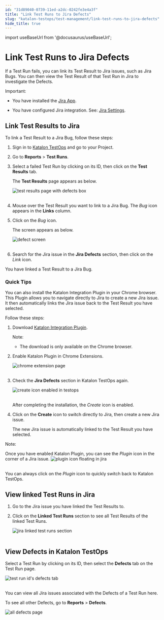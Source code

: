 ```yaml
---
id: "31d89040-0739-11ed-a2dc-0242fe3e4a3f"
title: "Link Test Runs to Jira Defects"
slug: "katalon-testops/test-management/link-test-runs-to-jira-defects"
hide_title: true
---
```

import useBaseUrl from '@docusaurus/useBaseUrl';


# <a id="id" class="anchor_top_offset"/><a id="ariaid-title1" class="anchor_top_offset"/>Link Test Runs to Jira Defects

<p xmlns="http://www.w3.org/1999/xhtml" className="p">If a Test Run fails, you can link its Test Result to Jira   issues, such as Jira Bugs. You can then view the Test Result of   that Test Run in Jira to investigate the Defects.</p> 
<div xmlns="http://www.w3.org/1999/xhtml" className="note important note_important"><span className="note__title">Important:</span> 
  <ul className="ul"><li className="li">
      <p className="p">You have installed the <a className="xref j-external-link" href="https://marketplace.atlassian.com/apps/1217501/katalon-bdd-test-automation-for-jira" target="_blank">Jira
          App</a>.</p>
    </li><li className="li">
      <p className="p">You have configured Jira integration. See: <a className="xref" href="/docs/katalon-testops/integrations/enable-katalon-testops---jira-integration-for-test-management">Jira
          Settings</a>.</p>
    </li></ul>
</div>
    

## <a id="id_1" class="anchor_top_offset"/>Link Test Results to Jira

    
      
<p xmlns="http://www.w3.org/1999/xhtml" className="p">To link a Test Result to a Jira Bug, follow these steps:</p> 
      
<ol xmlns="http://www.w3.org/1999/xhtml" className="ol">   <li className="li">     <p className="p">Sign in to <a className="xref j-external-link" href="https://testops.katalon.io/login" target="_blank">Katalon         TestOps</a> and go to your Project.</p>   </li>   <li className="li">     <p className="p">Go to <strong className="ph b">Reports</strong> &gt; <strong className="ph b">Test         Runs</strong>.</p>   </li>   <li className="li">     <p className="p">Select a failed Test Run by clicking on its ID, then click on       the <strong className="ph b">Test Results</strong> tab.</p>     <p className="p">The <strong className="ph b">Test Results</strong> page appears as below.</p>     <p className="p">       <img className="image" src={useBaseUrl("https://github.com/katalon-studio/docs-images/raw/master/katalon-analytics/docs/testops-revamp-july-ka-defects/test-result-page-defect-icon-2.png")} alt="test results page with defects box" /><br /><br />     </p>   </li>   <li className="li">     <p className="p">Mouse over the Test Result you want to link to a Jira Bug. The       <em className="ph i">Bug</em> icon appears in the <strong className="ph b">Links</strong> column.</p>   </li>   <li className="li">     <p className="p">Click on the <em className="ph i">Bug</em> icon.</p>     <p className="p">The screen appears as below.</p>     <p className="p">       <img className="image" src={useBaseUrl("https://github.com/katalon-studio/docs-images/raw/master/katalon-analytics/docs/testops-revamp-july-ka-defects/jira-defect-screen-appears-2.png")} alt="defect screen" /><br /><br />     </p>   </li>   <li className="li">     <p className="p">Search for the Jira issue in the <strong className="ph b">Jira Defects</strong>       section, then click on the <em className="ph i">Link</em> icon.</p>   </li> </ol> 
      
<p xmlns="http://www.w3.org/1999/xhtml" className="p">You have linked a Test Result to a Jira Bug.</p> 
    
      

### <a id="id_2" class="anchor_top_offset"/>Quick Tips

<p xmlns="http://www.w3.org/1999/xhtml" className="p">You can also install the Katalon Integration Plugin in your Chrome browser. This Plugin allows you to navigate directly to Jira to create a new Jira issue. It then automatically links the Jira issue back to the Test Result you have selected.</p> 
<p xmlns="http://www.w3.org/1999/xhtml" className="p">Follow these steps:</p> 
<ol xmlns="http://www.w3.org/1999/xhtml" className="ol"><li className="li">     <p className="p">Download <a className="xref j-external-link" href="https://chrome.google.com/webstore/detail/katalon-integration/cechonbcopffiimhnkgghckbgipciedg" target="_blank">Katalon Integration Plugin</a>.</p>     <div className="note note note_note"><span className="note__title">Note:</span>        <ul className="ul"><li className="li">           <p className="p">The download is only available on the Chrome browser.</p>         </li></ul>     </div>   </li><li className="li">     <p className="p">Enable Katalon Plugin in Chrome Extensions.</p>     <p className="p"> <img className="image" src={useBaseUrl("https://github.com/katalon-studio/docs-images/raw/master/katalon-analytics/docs/testops-revamp-july-ka-defects/chrome-extension-page-katalon-plugin.png")} alt="chrome extension page" /><br /><br />     </p>   </li><li className="li">     <p className="p">Check the <strong className="ph b">Jira Defects</strong> section in Katalon TestOps again.</p>     <p className="p"> <img className="image" src={useBaseUrl("https://github.com/katalon-studio/docs-images/raw/master/katalon-analytics/docs/testops-revamp-july-ka-defects/create-icon-enabled-in-jira-defect-2.png")} alt="create icon enabled in testops" /><br /><br />     </p>     <p className="p">After completing the installation, the <em className="ph i">Create</em> icon is enabled.</p>   </li><li className="li">     <p className="p">Click on the <strong className="ph b">Create</strong> icon to switch directly to Jira, then create a new Jira issue.</p>     <p className="p">The new Jira issue is automatically linked to the Test Result you have selected.</p>   </li></ol> 
<div xmlns="http://www.w3.org/1999/xhtml" className="note note note_note"><span className="note__title">Note:</span> 
  <p className="p">Once you have enabled Katalon Plugin, you can see the <em className="ph i">Plugin</em> icon in the corner of a Jira issue. <img className="image" src={useBaseUrl("https://github.com/katalon-studio/docs-images/raw/master/katalon-analytics/docs/testops-revamp-july-ka-defects/link-test-run-to-kat102defect-blurname.png")} alt="plugin icon floating in jira" /><br /><br /></p>
  <p className="p">You can always click on the <em className="ph i">Plugin</em> icon to quickly switch back to Katalon TestOps.</p>
</div>
    

## <a id="id_3" class="anchor_top_offset"/>View linked Test Runs in Jira

    
      
<ol xmlns="http://www.w3.org/1999/xhtml" className="ol">   <li className="li">     <p className="p">Go to the Jira issue you have linked the Test Results to.</p>   </li>   <li className="li">     <p className="p">Click on the <strong className="ph b">Linked Test Runs</strong> section to see       all Test Results of the linked Test Runs.</p>     <p className="p">       <img className="image" src={useBaseUrl("https://github.com/katalon-studio/docs-images/raw/master/katalon-analytics/docs/testops-revamp-july-ka-defects/jira-link-test-run-section-plugin.png")} alt="jira linked test runs section" /><br /><br />     </p>   </li> </ol> 
    
  
    

## <a id="id_4" class="anchor_top_offset"/>View Defects in Katalon TestOps

    
      
<p xmlns="http://www.w3.org/1999/xhtml" className="p">Select a Test Run by clicking on its ID, then select the   <strong className="ph b">Defects</strong> tab on the Test Run page.</p> 
      
<p xmlns="http://www.w3.org/1999/xhtml" className="p">   <img className="image" src={useBaseUrl("https://github.com/katalon-studio/docs-images/raw/master/katalon-analytics/docs/testops-revamp-july-ka-defects/defects-of-a-test-run-id-2.png")} alt="test run id's defects tab" /><br /><br /> </p> 
      
<p xmlns="http://www.w3.org/1999/xhtml" className="p">You can view all Jira issues associated with the Defects of a   Test Run here.</p> 
      
<p xmlns="http://www.w3.org/1999/xhtml" className="p">To see all other Defects, go to <strong className="ph b">Reports</strong> &gt;   <strong className="ph b">Defects</strong>.</p> 
      
<p xmlns="http://www.w3.org/1999/xhtml" className="p">   <img className="image" src={useBaseUrl("https://github.com/katalon-studio/docs-images/raw/master/katalon-analytics/docs/testops-revamp-july-ka-defects/all-defects-page-2.png")} alt="all defects page" /><br /><br /> </p> 
    
  
